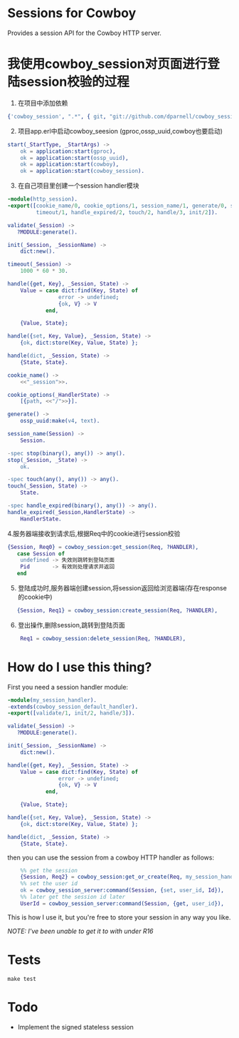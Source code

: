 # Sessions for Cowboy
Provides a session API for the Cowboy HTTP server.

# 我使用cowboy_session对页面进行登陆session校验的过程

1. 在项目中添加依赖

````erlang   
{'cowboy_session', ".*", { git, "git://github.com/dparnell/cowboy_session.git", "master"} }
````

2. 项目app.erl中启动cowboy_seesion (gproc,ossp_uuid,cowboy也要启动)

````erlang
start(_StartType, _StartArgs) ->
    ok = application:start(gproc),
    ok = application:start(ossp_uuid),
    ok = application:start(cowboy),
    ok = application:start(cowboy_session).
````

3. 在自己项目里创建一个session handler模块

````erlang
-module(http_session).
-export([cookie_name/0, cookie_options/1, session_name/1, generate/0, stop/2, validate/1,
         timeout/1, handle_expired/2, touch/2, handle/3, init/2]).

validate(_Session) ->
   ?MODULE:generate().

init(_Session, _SessionName) ->
    dict:new().

timeout(_Session) ->
    1000 * 60 * 30.

handle({get, Key}, _Session, State) ->
    Value = case dict:find(Key, State) of
                error -> undefined;
                {ok, V} -> V
            end,

    {Value, State};

handle({set, Key, Value}, _Session, State) ->
    {ok, dict:store(Key, Value, State) };

handle(dict, _Session, State) ->
    {State, State}.

cookie_name() ->
    <<"_session">>.

cookie_options(_HandlerState) ->
    [{path, <<"/">>}].

generate() ->
    ossp_uuid:make(v4, text).

session_name(Session) ->
    Session.

-spec stop(binary(), any()) -> any().
stop(_Session, _State) ->
    ok.

-spec touch(any(), any()) -> any().
touch(_Session, State) ->
    State.

-spec handle_expired(binary(), any()) -> any().
handle_expired(_Session,HandlerState) ->
    HandlerState.
````

4.服务器端接收到请求后,根据Req中的cookie进行session校验

````erlang
{Session, Req0} = cowboy_session:get_session(Req, ?HANDLER), 
   case Session of
    undefined -> 失效则跳转到登陆页面
    Pid       -> 有效则处理请求并返回
   end
````

5. 登陆成功时,服务器端创建session,将session返回给浏览器端(存在response的cookie中)

````erlang
   {Session, Req1} = cowboy_session:create_session(Req, ?HANDLER), 
````
   
6. 登出操作,删除session,跳转到登陆页面

````erlang
    Req1 = cowboy_session:delete_session(Req, ?HANDLER),
````

# How do I use this thing?

First you need a session handler module:

````erlang
-module(my_session_handler).
-extends(cowboy_session_default_handler).
-export([validate/1, init/2, handle/3]).

validate(_Session) ->
   ?MODULE:generate().

init(_Session, _SessionName) ->
    dict:new().

handle({get, Key}, _Session, State) ->
    Value = case dict:find(Key, State) of
                error -> undefined;
                {ok, V} -> V
            end,

    {Value, State};

handle({set, Key, Value}, _Session, State) ->
    {ok, dict:store(Key, Value, State) };

handle(dict, _Session, State) ->
    {State, State}.
````

then you can use the session from a cowboy HTTP handler as follows:

````erlang
    %% get the session
    {Session, Req2} = cowboy_session:get_or_create(Req, my_session_handler),
    %% set the user id
    ok = cowboy_session_server:command(Session, {set, user_id, Id}),
    %% later get the session id later
    UserId = cowboy_session_server:command(Session, {get, user_id}),
````

This is how I use it, but you're free to store your session in any way you like.

*NOTE: I've been unable to get it to with under R16*

# Tests
`make test`

# Todo
* Implement the signed stateless session
